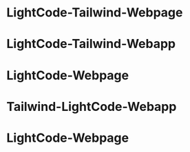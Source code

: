 # LightCode-Tailwind-Webpage
# LightCode-Tailwind-Webapp
# LightCode-Webpage
# Tailwind-LightCode-Webapp
# LightCode-Webpage

